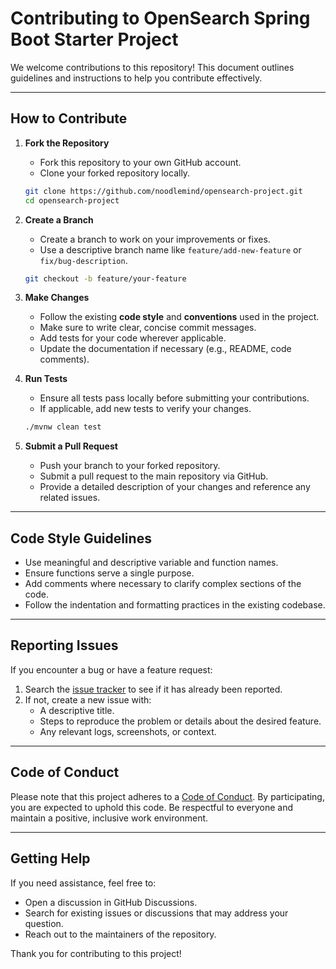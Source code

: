 # Contributing to OpenSearch Spring Boot Starter Project

We welcome contributions to this repository! This document outlines guidelines and instructions to help you contribute effectively.

---

## How to Contribute

1. **Fork the Repository**
   - Fork this repository to your own GitHub account.
   - Clone your forked repository locally.

   ```bash
   git clone https://github.com/noodlemind/opensearch-project.git
   cd opensearch-project
   ```

2. **Create a Branch**
   - Create a branch to work on your improvements or fixes.
   - Use a descriptive branch name like `feature/add-new-feature` or `fix/bug-description`.

   ```bash
   git checkout -b feature/your-feature
   ```

3. **Make Changes**
   - Follow the existing **code style** and **conventions** used in the project.
   - Make sure to write clear, concise commit messages.
   - Add tests for your code wherever applicable.
   - Update the documentation if necessary (e.g., README, code comments).

4. **Run Tests**
   - Ensure all tests pass locally before submitting your contributions.
   - If applicable, add new tests to verify your changes.

   ```bash
   ./mvnw clean test
   ```

5. **Submit a Pull Request**
   - Push your branch to your forked repository.
   - Submit a pull request to the main repository via GitHub.
   - Provide a detailed description of your changes and reference any related issues.

---

## Code Style Guidelines

- Use meaningful and descriptive variable and function names.
- Ensure functions serve a single purpose.
- Add comments where necessary to clarify complex sections of the code.
- Follow the indentation and formatting practices in the existing codebase.

---

## Reporting Issues

If you encounter a bug or have a feature request:

1. Search the [issue tracker](https://github.com/noodlemind/opensearch-project/issues) to see if it has already been reported.
2. If not, create a new issue with:
   - A descriptive title.
   - Steps to reproduce the problem or details about the desired feature.
   - Any relevant logs, screenshots, or context.

---

## Code of Conduct

Please note that this project adheres to a [Code of Conduct](./CODE_OF_CONDUCT.md). By participating, you are expected to uphold this code. Be respectful to everyone and maintain a positive, inclusive work environment.

---

## Getting Help

If you need assistance, feel free to:
- Open a discussion in GitHub Discussions.
- Search for existing issues or discussions that may address your question.
- Reach out to the maintainers of the repository.

Thank you for contributing to this project!